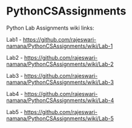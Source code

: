 # PythonCSAssignments

Python Lab Assignments wiki links:

Lab1 - https://github.com/rajeswari-namana/PythonCSAssignments/wiki/Lab-1

Lab2 - https://github.com/rajeswari-namana/PythonCSAssignments/wiki/Lab-2

Lab3 - https://github.com/rajeswari-namana/PythonCSAssignments/wiki/Lab-3

Lab4 - https://github.com/rajeswari-namana/PythonCSAssignments/wiki/Lab-4

Lab5 - https://github.com/rajeswari-namana/PythonCSAssignments/wiki/Lab-5
